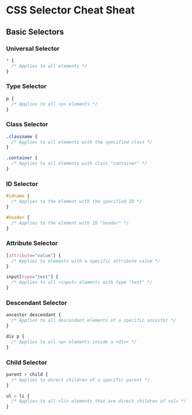 # CSS Selector Cheat Sheat

## Basic Selectors

### Universal Selector
```css
* {
  /* Applies to all elements */
}
```

### Type Selector
```css
p {
  /* Applies to all <p> elements */
}
```

### Class Selector
```css
.classname {
  /* Applies to all elements with the specified class */
}

.container {
  /* Applies to all elements with class "container" */
}
```

### ID Selector
```css
#idname {
  /* Applies to the element with the specified ID */
}

#header {
  /* Applies to the element with ID "header" */
}
```

### Attribute Selector
```css
[attribute="value"] {
  /* Applies to elements with a specific attribute value */
}

input[type="text"] {
  /* Applies to all <input> elements with type "text" */
}
```

### Descendant Selector
```css
ancestor descendant {
  /* Applies to all descendant elements of a specific ancestor */
}

div p {
  /* Applies to all <p> elements inside a <div> */
}
```

### Child Selector
```css
parent > child {
  /* Applies to direct children of a specific parent */
}

ul > li {
  /* Applies to all <li> elements that are direct children of <ul> */
}
```